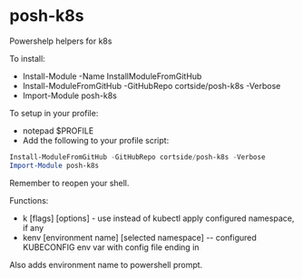 # posh-k8s
Powershelp helpers for k8s

To install:
* Install-Module -Name InstallModuleFromGitHub
* Install-ModuleFromGitHub -GitHubRepo cortside/posh-k8s -Verbose
* Import-Module posh-k8s

To setup in your profile:
* notepad $PROFILE
* Add the following to your profile script:
```powershell
Install-ModuleFromGitHub -GitHubRepo cortside/posh-k8s -Verbose
Import-Module posh-k8s
```

Remember to reopen your shell.


Functions:
* k [flags] [options] - use instead of kubectl apply configured namespace, if any
* kenv [environment name] [selected namespace] -- configured KUBECONFIG env var with config file ending in <environment name>

Also adds environment name to powershell prompt.
